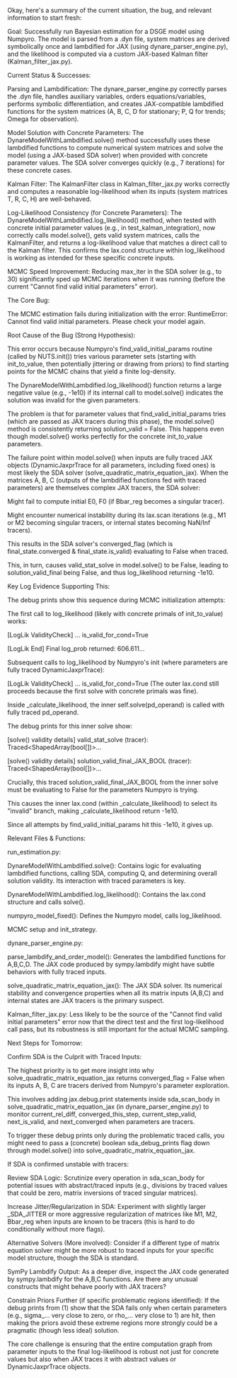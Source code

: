 Okay, here's a summary of the current situation, the bug, and relevant information to start fresh:

Goal:
Successfully run Bayesian estimation for a DSGE model using Numpyro. The model is parsed from a .dyn file, system matrices are derived symbolically once and lambdified for JAX (using dynare_parser_engine.py), and the likelihood is computed via a custom JAX-based Kalman filter (Kalman_filter_jax.py).

Current Status & Successes:

Parsing and Lambdification: The dynare_parser_engine.py correctly parses the .dyn file, handles auxiliary variables, orders equations/variables, performs symbolic differentiation, and creates JAX-compatible lambdified functions for the system matrices (A, B, C, D for stationary; P, Q for trends; Omega for observation).

Model Solution with Concrete Parameters: The DynareModelWithLambdified.solve() method successfully uses these lambdified functions to compute numerical system matrices and solve the model (using a JAX-based SDA solver) when provided with concrete parameter values. The SDA solver converges quickly (e.g., 7 iterations) for these concrete cases.

Kalman Filter: The KalmanFilter class in Kalman_filter_jax.py works correctly and computes a reasonable log-likelihood when its inputs (system matrices T, R, C, H) are well-behaved.

Log-Likelihood Consistency (for Concrete Parameters): The DynareModelWithLambdified.log_likelihood() method, when tested with concrete initial parameter values (e.g., in test_kalman_integration), now correctly calls model.solve(), gets valid system matrices, calls the KalmanFilter, and returns a log-likelihood value that matches a direct call to the Kalman filter. This confirms the lax.cond structure within log_likelihood is working as intended for these specific concrete inputs.

MCMC Speed Improvement: Reducing max_iter in the SDA solver (e.g., to 30) significantly sped up MCMC iterations when it was running (before the current "Cannot find valid initial parameters" error).

The Core Bug:

The MCMC estimation fails during initialization with the error:
RuntimeError: Cannot find valid initial parameters. Please check your model again.

Root Cause of the Bug (Strong Hypothesis):

This error occurs because Numpyro's find_valid_initial_params routine (called by NUTS.init()) tries various parameter sets (starting with init_to_value, then potentially jittering or drawing from priors) to find starting points for the MCMC chains that yield a finite log-density.

The DynareModelWithLambdified.log_likelihood() function returns a large negative value (e.g., -1e10) if its internal call to model.solve() indicates the solution was invalid for the given parameters.

The problem is that for parameter values that find_valid_initial_params tries (which are passed as JAX tracers during this phase), the model.solve() method is consistently returning solution_valid = False. This happens even though model.solve() works perfectly for the concrete init_to_value parameters.

The failure point within model.solve() when inputs are fully traced JAX objects (DynamicJaxprTrace for all parameters, including fixed ones) is most likely the SDA solver (solve_quadratic_matrix_equation_jax). When the matrices A, B, C (outputs of the lambdified functions fed with traced parameters) are themselves complex JAX tracers, the SDA solver:

Might fail to compute initial E0, F0 (if Bbar_reg becomes a singular tracer).

Might encounter numerical instability during its lax.scan iterations (e.g., M1 or M2 becoming singular tracers, or internal states becoming NaN/Inf tracers).

This results in the SDA solver's converged_flag (which is final_state.converged & final_state.is_valid) evaluating to False when traced.

This, in turn, causes valid_stat_solve in model.solve() to be False, leading to solution_valid_final being False, and thus log_likelihood returning -1e10.

Key Log Evidence Supporting This:

The debug prints show this sequence during MCMC initialization attempts:

The first call to log_likelihood (likely with concrete primals of init_to_value) works:

[LogLik ValidityCheck] ... is_valid_for_cond=True

[LogLik End] Final log_prob returned: 606.611...

Subsequent calls to log_likelihood by Numpyro's init (where parameters are fully traced DynamicJaxprTrace):

[LogLik ValidityCheck] ... is_valid_for_cond=True (The outer lax.cond still proceeds because the first solve with concrete primals was fine).

Inside _calculate_likelihood, the inner self.solve(pd_operand) is called with fully traced pd_operand.

The debug prints for this inner solve show:

[solve() validity details] valid_stat_solve (tracer): Traced<ShapedArray(bool[])>...

[solve() validity details] solution_valid_final_JAX_BOOL (tracer): Traced<ShapedArray(bool[])>...

Crucially, this traced solution_valid_final_JAX_BOOL from the inner solve must be evaluating to False for the parameters Numpyro is trying.

This causes the inner lax.cond (within _calculate_likelihood) to select its "invalid" branch, making _calculate_likelihood return -1e10.

Since all attempts by find_valid_initial_params hit this -1e10, it gives up.

Relevant Files & Functions:

run_estimation.py:

DynareModelWithLambdified.solve(): Contains logic for evaluating lambdified functions, calling SDA, computing Q, and determining overall solution validity. Its interaction with traced parameters is key.

DynareModelWithLambdified.log_likelihood(): Contains the lax.cond structure and calls solve().

numpyro_model_fixed(): Defines the Numpyro model, calls log_likelihood.

MCMC setup and init_strategy.

dynare_parser_engine.py:

parse_lambdify_and_order_model(): Generates the lambdified functions for A,B,C,D. The JAX code produced by sympy.lambdify might have subtle behaviors with fully traced inputs.

solve_quadratic_matrix_equation_jax(): The JAX SDA solver. Its numerical stability and convergence properties when all its matrix inputs (A,B,C) and internal states are JAX tracers is the primary suspect.

Kalman_filter_jax.py: Less likely to be the source of the "Cannot find valid initial parameters" error now that the direct test and the first log-likelihood call pass, but its robustness is still important for the actual MCMC sampling.

Next Steps for Tomorrow:

Confirm SDA is the Culprit with Traced Inputs:

The highest priority is to get more insight into why solve_quadratic_matrix_equation_jax returns converged_flag = False when its inputs A, B, C are tracers derived from Numpyro's parameter exploration.

This involves adding jax.debug.print statements inside sda_scan_body in solve_quadratic_matrix_equation_jax (in dynare_parser_engine.py) to monitor current_rel_diff, converged_this_step, current_step_valid, next_is_valid, and next_converged when parameters are tracers.

To trigger these debug prints only during the problematic traced calls, you might need to pass a (concrete) boolean sda_debug_prints flag down through model.solve() into solve_quadratic_matrix_equation_jax.

If SDA is confirmed unstable with tracers:

Review SDA Logic: Scrutinize every operation in sda_scan_body for potential issues with abstract/traced inputs (e.g., divisions by traced values that could be zero, matrix inversions of traced singular matrices).

Increase Jitter/Regularization in SDA: Experiment with slightly larger _SDA_JITTER or more aggressive regularization of matrices like M1, M2, Bbar_reg when inputs are known to be tracers (this is hard to do conditionally without more flags).

Alternative Solvers (More involved): Consider if a different type of matrix equation solver might be more robust to traced inputs for your specific model structure, though the SDA is standard.

SymPy Lambdify Output: As a deeper dive, inspect the JAX code generated by sympy.lambdify for the A,B,C functions. Are there any unusual constructs that might behave poorly with JAX tracers?

Constrain Priors Further (if specific problematic regions identified): If the debug prints from (1) show that the SDA fails only when certain parameters (e.g., sigma_... very close to zero, or rho_... very close to 1) are hit, then making the priors avoid these extreme regions more strongly could be a pragmatic (though less ideal) solution.

The core challenge is ensuring that the entire computation graph from parameter inputs to the final log-likelihood is robust not just for concrete values but also when JAX traces it with abstract values or DynamicJaxprTrace objects.